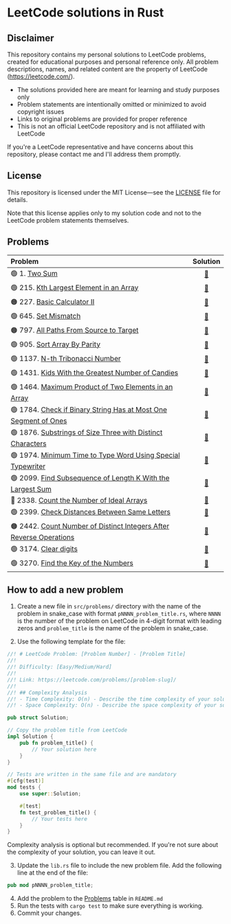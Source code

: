 # LeetCode solutions in Rust

## Disclaimer

This repository contains my personal solutions to LeetCode problems, created for educational purposes
and personal reference only. All problem descriptions, names, and related content
are the property of LeetCode (https://leetcode.com/).

- The solutions provided here are meant for learning and study purposes only
- Problem statements are intentionally omitted or minimized to avoid copyright issues
- Links to original problems are provided for proper reference
- This is not an official LeetCode repository and is not affiliated with LeetCode

If you're a LeetCode representative and have concerns about this repository,
please contact me and I'll address them promptly.

## License

This repository is licensed under the MIT License—see the [LICENSE](LICENSE) file for details.

Note that this license applies only to my solution code and not to the LeetCode problem statements themselves.

## Problems

| Problem                                                                                                                                                          |                                        Solution                                        |
|:-----------------------------------------------------------------------------------------------------------------------------------------------------------------|:--------------------------------------------------------------------------------------:|
| 🟢 1. [Two Sum](https://leetcode.com/problems/two-sum/)                                                                                                          |                          [🦀](src/problems/p0001_two_sum.rs)                           |
| 🟢 215. [Kth Largest Element in an Array](https://leetcode.com/problems/kth-largest-element-in-an-array/)                                                        |              [🦀](src/problems/p0215_kth_largest_element_in_an_array.rs)               |
| 🟠 227. [Basic Calculator II](https://leetcode.com/problems/basic-calculator-ii/)                                                                                |                     [🦀](src/problems/p0227_basic_calculator_2.rs)                     |
| 🟢 645. [Set Mismatch](https://leetcode.com/problems/set-mismatch/)                                                                                              |                        [🦀](src/problems/p0645_set_mismatch.rs)                        |
| 🟠 797. [All Paths From Source to Target](https://leetcode.com/problems/all-paths-from-source-to-target/)                                                        |              [🦀](src/problems/p0797_all_paths_from_source_to_target.rs)               |
| 🟢 905. [Sort Array By Parity](https://leetcode.com/problems/sort-array-by-parity/)                                                                              |                    [🦀](src/problems/p0905_sort_array_by_parity.rs)                    |
| 🟢 1137. [N-th Tribonacci Number](https://leetcode.com/problems/n-th-tribonacci-number/)                                                                         |                   [🦀](src/problems/p1137_nth_tribonacci_number.rs)                    |
| 🟢 1431. [Kids With the Greatest Number of Candies](https://leetcode.com/problems/kids-with-the-greatest-number-of-candies/)                                     |          [🦀](src/problems/p1431_kids_with_the_greatest_number_of_candies.rs)          |
| 🟢 1464. [Maximum Product of Two Elements in an Array](https://leetcode.com/problems/maximum-product-of-two-elements-in-an-array/)                               |        [🦀](src/problems/p1464_maximum_product_of_two_elements_in_an_array.rs)         |
| 🟢 1784. [Check if Binary String Has at Most One Segment of Ones](https://leetcode.com/problems/check-if-binary-string-has-at-most-one-segment-of-ones/)         |   [🦀](src/problems/p1784_check_if_binary_string_has_at_most_one_segment_of_ones.rs)   |
| 🟢 1876. [Substrings of Size Three with Distinct Characters](https://leetcode.com/problems/substrings-of-size-three-with-distinct-characters/)                   |     [🦀](src/problems/p1876_substrings_of_size_three_with_distinct_characters.rs)      |
| 🟢 1974. [Minimum Time to Type Word Using Special Typewriter](https://leetcode.com/problems/minimum-time-to-type-word-using-special-typewriter/)                 |    [🦀](src/problems/p1974_minimimum_time_to_type_word_using_special_typewriter.rs)    |
| 🟢 2099. [Find Subsequence of Length K With the Largest Sum](https://leetcode.com/problems/find-subsequence-of-length-k-with-the-largest-sum/)                   |     [🦀](src/problems/p2099_find_subsequence_of_length_k_with_the_largest_sum.rs)      |
| 🔴 2338. [Count the Number of Ideal Arrays](https://leetcode.com/problems/count-the-number-of-ideal-arrays/)                                                     |              [🦀](src/problems/p2338_count_the_number_of_ideal_arrays.rs)              |
| 🟢 2399. [Check Distances Between Same Letters](https://leetcode.com/problems/check-distances-between-same-letters/)                                             |            [🦀](src/problems/p2399_check_distances_between_same_letters.rs)            |
| 🟠 2442. [Count Number of Distinct Integers After Reverse Operations](https://leetcode.com/problems/count-number-of-distinct-integers-after-reverse-operations/) | [🦀](src/problems/p2442_count_number_of_distinct_integers_after_reverse_operations.rs) |
| 🟢 3174. [Clear digits](https://leetcode.com/problems/clear-digits/)                                                                                             |                        [🦀](src/problems/p3174_clear_digits.rs)                        |
| 🟢 3270. [Find the Key of the Numbers](https://leetcode.com/problems/find-the-key-of-the-numbers/)                                                               |                [🦀](src/problems/p3270_find_the_key_of_the_numbers.rs)                 |

## How to add a new problem

1. Create a new file in `src/problems/` directory with the name of the problem in snake_case with format
   `pNNNN_problem_title.rs`, where `NNNN` is the number of the problem on LeetCode in 4-digit format with leading zeros
   and `problem_title` is the name of the problem in snake_case.

2. Use the following template for the file:

```rust
//! # LeetCode Problem: [Problem Number] - [Problem Title]
//!
//! Difficulty: [Easy/Medium/Hard]
//!
//! Link: https://leetcode.com/problems/[problem-slug]/
//!
//! ## Complexity Analysis
//! - Time Complexity: O(n) - Describe the time complexity of your solution.
//! - Space Complexity: O(n) - Describe the space complexity of your solution.

pub struct Solution;

// Copy the problem title from LeetCode
impl Solution {
    pub fn problem_title() {
        // Your solution here
    }
}

// Tests are written in the same file and are mandatory
#[cfg(test)]
mod tests {
    use super::Solution;

    #[test]
    fn test_problem_title() {
        // Your tests here
    }
}
```

Complexity analysis is optional but recommended. If you're not sure about the complexity of your solution,
you can leave it out.

3. Update the `lib.rs` file to include the new problem file. Add the following line at the end of the file:

```rust
pub mod pNNNN_problem_title;
```

4. Add the problem to the [Problems](#problems) table in `README.md`
5. Run the tests with `cargo test` to make sure everything is working.
6. Commit your changes.
